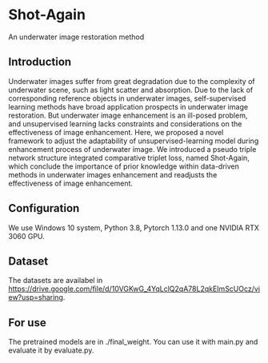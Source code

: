 # Shot-Again
An underwater image restoration method
## Introduction
Underwater images suffer from great degradation due to the complexity of underwater scene, such as light scatter and absorption. Due to the lack of corresponding reference objects in underwater images, self-supervised learning methods have broad application prospects in underwater image restoration. But underwater image enhancement is an ill-posed problem, and unsupervised learning lacks constraints and considerations on the effectiveness of image enhancement. Here, we proposed a novel framework to adjust the adaptability of unsupervised-learning model during enhancement process of underwater image. We introduced a pseudo triple network structure integrated comparative triplet loss, named Shot-Again, which conclude the importance of prior knowledge within data-driven methods in underwater images enhancement and readjusts the effectiveness of image enhancement.

## Configuration
We use Windows 10 system, Python 3.8, Pytorch 1.13.0 and one NVIDIA RTX 3060 GPU.

## Dataset
The datasets are availabel in https://drive.google.com/file/d/10VGKwG_4YqLclQ2qA78L2qkEImScUOcz/view?usp=sharing.

## For use
The pretrained models are in ./final_weight.
You can use it with main.py and evaluate it by evaluate.py.





